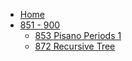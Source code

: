- [Home](/)
- [851 - 900](/851-900/)
  - [853 Pisano Periods 1](/851-900/853-Pisano-Periods-1.md)
  - [872 Recursive Tree](/851-900/872-Recursive-Tree.md)
